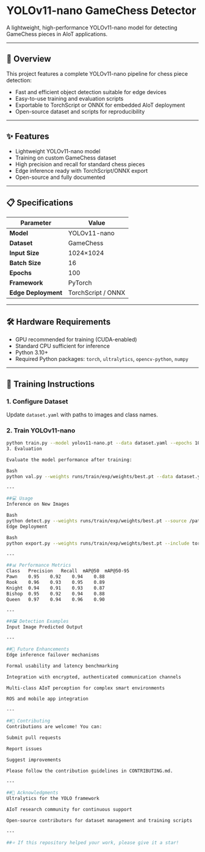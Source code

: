 # YOLOv11-nano GameChess Detector

A lightweight, high-performance YOLOv11-nano model for detecting GameChess pieces in AIoT applications.

---

## 🤖 Overview

This project features a complete YOLOv11-nano pipeline for chess piece detection:

- Fast and efficient object detection suitable for edge devices
- Easy-to-use training and evaluation scripts
- Exportable to TorchScript or ONNX for embedded AIoT deployment
- Open-source dataset and scripts for reproducibility

---

## ✨ Features

- Lightweight YOLOv11-nano model
- Training on custom GameChess dataset
- High precision and recall for standard chess pieces
- Edge inference ready with TorchScript/ONNX export
- Open-source and fully documented

---

## 📋 Specifications

| Parameter       | Value                |
|-----------------|----------------------|
| **Model** | YOLOv11-nano         |
| **Dataset** | GameChess            |
| **Input Size** | 1024×1024            |
| **Batch Size** | 16                   |
| **Epochs** | 100                  |
| **Framework** | PyTorch              |
| **Edge Deployment** | TorchScript / ONNX   |

---

## 🛠️ Hardware Requirements

- GPU recommended for training (CUDA-enabled)
- Standard CPU sufficient for inference
- Python 3.10+
- Required Python packages: `torch`, `ultralytics`, `opencv-python`, `numpy`

---

## 🔧 Training Instructions

### 1. Configure Dataset

Update `dataset.yaml` with paths to images and class names.

### 2. Train YOLOv11-nano

```bash
python train.py --model yolov11-nano.pt --data dataset.yaml --epochs 100 --batch-size 16 --img 1024
3. Evaluation

Evaluate the model performance after training:

Bash
python val.py --weights runs/train/exp/weights/best.pt --data dataset.yaml --img 1024

---

##💻 Usage
Inference on New Images

Bash
python detect.py --weights runs/train/exp/weights/best.pt --source /path/to/images --img 1024
Edge Deployment

Bash
python export.py --weights runs/train/exp/weights/best.pt --include torchscript onnx

---

##📊 Performance Metrics
Class	Precision	Recall	mAP@50	mAP@50-95
Pawn	0.95	0.92	0.94	0.88
Rook	0.96	0.93	0.95	0.89
Knight	0.94	0.91	0.93	0.87
Bishop	0.95	0.92	0.94	0.88
Queen	0.97	0.94	0.96	0.90

---

##🖼️ Detection Examples
Input Image	Predicted Output

---

##🚀 Future Enhancements
Edge inference failover mechanisms

Formal usability and latency benchmarking

Integration with encrypted, authenticated communication channels

Multi-class AIoT perception for complex smart environments

ROS and mobile app integration

---

##🤝 Contributing
Contributions are welcome! You can:

Submit pull requests

Report issues

Suggest improvements

Please follow the contribution guidelines in CONTRIBUTING.md.

---

##🙏 Acknowledgments
Ultralytics for the YOLO framework

AIoT research community for continuous support

Open-source contributors for dataset management and training scripts

---

##⭐ If this repository helped your work, please give it a star!

